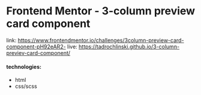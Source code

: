 # Frontend Mentor - 3-column preview card component
link: https://www.frontendmentor.io/challenges/3column-preview-card-component-pH92eAR2-
live: https://tadrochlinski.github.io/3-column-previev-card-component/

#### technologies:
* html
* css/scss